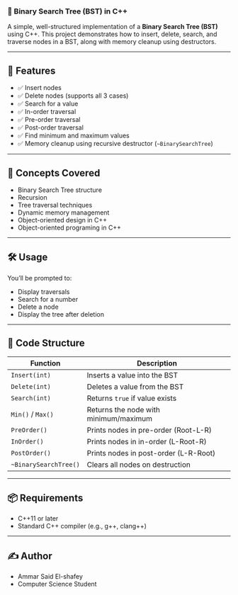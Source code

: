 ### 🌲 Binary Search Tree (BST) in C++

A simple, well-structured implementation of a **Binary Search Tree (BST)** using C++. This project demonstrates how to insert, delete, search, and traverse nodes in a BST, along with memory cleanup using destructors.

---

## 📌 Features

- ✅ Insert nodes
- ✅ Delete nodes (supports all 3 cases)
- ✅ Search for a value
- ✅ In-order traversal
- ✅ Pre-order traversal
- ✅ Post-order traversal
- ✅ Find minimum and maximum values
- ✅ Memory cleanup using recursive destructor (`~BinarySearchTree`)

---

## 🧠 Concepts Covered

- Binary Search Tree structure
- Recursion
- Tree traversal techniques
- Dynamic memory management
- Object-oriented design in C++
- Object-oriented programing in C++

---

## 🛠️ Usage

You’ll be prompted to:
- Display traversals
- Search for a number
- Delete a node
- Display the tree after deletion

---

## 📂 Code Structure

| Function         | Description                               |
|------------------|-------------------------------------------|
| `Insert(int)`    | Inserts a value into the BST              |
| `Delete(int)`    | Deletes a value from the BST              |
| `Search(int)`    | Returns `true` if value exists            |
| `Min()` / `Max()`| Returns the node with minimum/maximum     |
| `PreOrder()`     | Prints nodes in pre-order (Root-L-R)      |
| `InOrder()`      | Prints nodes in in-order (L-Root-R)       |
| `PostOrder()`    | Prints nodes in post-order (L-R-Root)     |
| `~BinarySearchTree()` | Clears all nodes on destruction     |

---


## 📦 Requirements

- C++11 or later
- Standard C++ compiler (e.g., g++, clang++)

---
## ✍️ Author 
- Ammar Said El-shafey
- Computer Science Student 

